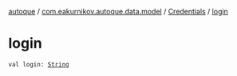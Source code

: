 [autoque](../../index.md) / [com.eakurnikov.autoque.data.model](../index.md) / [Credentials](index.md) / [login](./login.md)

# login

`val login: `[`String`](https://kotlinlang.org/api/latest/jvm/stdlib/kotlin/-string/index.html)